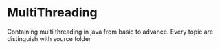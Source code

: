 # MultiThreading
Containing multi threading in java from basic to advance. Every topic are distinguish with source folder 
